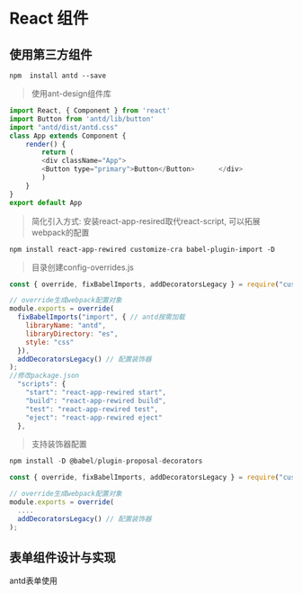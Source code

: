 # React 组件

## 使用第三方组件
```
npm  install antd --save
```

> 使用ant-design组件库

````JavaScript
import React, { Component } from 'react'
import Button from 'antd/lib/button'
import "antd/dist/antd.css"
class App extends Component {  
    render() {    
        return (      
        <div className="App">        
        <Button type="primary">Button</Button>      </div>    
        )  
    }
}
export default App
````
> 简化引入方式: 安装react-app-resired取代react-script, 可以拓展webpack的配置

````
npm install react-app-rewired customize-cra babel-plugin-import -D
````
> 目录创建config-overrides.js

````JavaScript
const { override, fixBabelImports, addDecoratorsLegacy } = require("customize-cra");

// override生成webpack配置对象
module.exports = override(
  fixBabelImports("import", { // antd按需加载
    libraryName: "antd",
    libraryDirectory: "es",
    style: "css"
  }),
  addDecoratorsLegacy() // 配置装饰器
);
//修改package.json
  "scripts": {
    "start": "react-app-rewired start",
    "build": "react-app-rewired build",
    "test": "react-app-rewired test",
    "eject": "react-app-rewired eject"
  },
````

> 支持装饰器配置
````JavaScript
npm install -D @babel/plugin-proposal-decorators
````
````JavaScript
const { override, fixBabelImports, addDecoratorsLegacy } = require("customize-cra");

// override生成webpack配置对象
module.exports = override(
  ....
  addDecoratorsLegacy() // 配置装饰器
);
````
## 表单组件设计与实现
antd表单使用